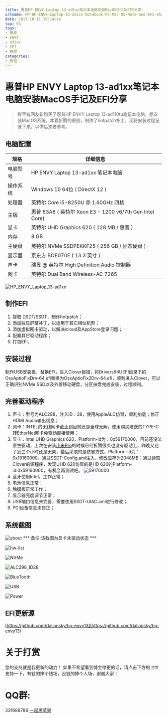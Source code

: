 ```yaml
---
title: 惠普HP ENVY Laptop 13-ad1xx笔记本电脑安装MacOS手记及EFI分享
urlname: HP-HP-ENVY-Laptop-13-ad1xx-Notebook-PC-Mac-OS-Note-and-EFI-Share
date: 2017-10-11 19:14:14
top: 93
tags:
- 惠普
- ENVY
- ad1xx
- EFI
- 教程
categories:
- 教程
---
```


# 惠普HP ENVY Laptop 13-ad1xx笔记本电脑安装MacOS手记及EFI分享
> 群里有网友新购买了惠普HP ENVY Laptop 13-ad110tu笔记本电脑，想安装MacOS系统。本着折腾的原则，制作了hotpatch补丁。现将安装过程记录下来，以供后来者参考。

## 电脑配置
|规格|详细信息|
|---|---|
|电脑型号|HP ENVY Laptop 13-ad1xx 笔记本电脑|
|操作系统|Windows 10 64位 ( DirectX 12 )|
|处理器|英特尔 Core i5-8250U @ 1.60GHz 四核|
|主板|惠普 83A8 ( 英特尔 Xeon E3 - 1200 v6/7th Gen Intel Core)|
|显卡|英特尔 UHD Graphics 620 ( 128 MB / 惠普 )|
|内存|8 GB|
|主硬盘|英特尔 NVMe SSDPEKKF25 ( 256 GB / 固态硬盘 )|
|显示器|京东方 BOE070E ( 13.3 英寸  )|
|声卡|瑞昱  @ 英特尔 High Definition Audio 控制器|
|网卡|英特尔 Dual Band Wireless-AC 7265|

![HP_ENVY_Laptop_13-ad1xx](http://ous2s14vo.bkt.clouddn.com/HP_ENVY_Laptop_13-ad1xx.jpg)


## 制作EFI
1. 提取 DSDT/SSDT，制作hotpatch；
2. 添加独显屏蔽补丁，以适用于其它相似机型；
3. 添加虚拟网卡驱动，以解决icloud及AppStore登录问题；
4. 配置其它驱动程序；
5. 打包EFI。

## 安装过程
制作USB安装盘，替换EFI，进入Clover报错，将Drivers64UEFI目录下的OsxAptioFixDrv-64.efi替换为OsxAptioFix2Drv-64.efi，顺利进入Clover，可以正确识别NVMe SSD以及外置移动硬盘，分区抹盘完成安装，过程顺利。

## 完善驱动程序
1. 声卡：型号为ALC298，注入ID：28，使用AppleALC仿冒，顺利加载；修正HDMI Audio输出信息；
2. 网卡：INTEL的无线网卡截止到目前还是全球无解，使用购买赠送的TYPE-C转EtherNet网卡免驱动直接使用；
3. 显卡：Intel UHD Graphics 620，Platform-id为：0x59170000，目前还没法原生驱动，上次在安装[小米Pro](https://blog.daliansky.net/XiaoMiPro-notebook-Installation-10.13-readily-remember-and-share-EFI.html)的时候已经折腾很久也没有驱动上，昨晚又花了近三个小时还是无果，最后采取的是仿冒方式，Platform-id为：0x19160000，通过SSDT-Config.aml注入，修改显存为2048MB；通过读取Clover的源程序，发现UHD 620仿冒的是HD 620的Platform-id:0x59160000，有机会再测试吧。
   ![59170000](http://ous2s14vo.bkt.clouddn.com/59170000.png)
4. 蓝牙使用Intel，工作正常；
5. 电池信息正常；
6. 触摸板正常工作；
7. 显示器亮度调节正常；
8. USB端口信息未完善，需要使用SSDT-UIAC.aml进行修改；
9. PCI设备信息未修正；

## 系统截图
![about](http://ous2s14vo.bkt.clouddn.com/about.png)
*** 备注:该截图为显卡未驱动状态 ***

![hw-list](http://ous2s14vo.bkt.clouddn.com/hw-list.png)

![NVMe](http://ous2s14vo.bkt.clouddn.com/NVMe.png)

![ALC298_ID28](http://ous2s14vo.bkt.clouddn.com/ALC298_ID28.png)

![BlueTooth](http://ous2s14vo.bkt.clouddn.com/BlueTooth.png)

![USB](http://ous2s14vo.bkt.clouddn.com/USB.png)

![Power](http://ous2s14vo.bkt.clouddn.com/Power.png)

## EFI更新源
[https://github.com/daliansky/hp-envy13](https://github.com/daliansky/hp-envy13)


# 关于打赏
您的支持就是我更新的动力！
如果不希望看到博主停更的话，请点击下方的 `打赏` 支持一下，有钱的捧个钱场，没钱的捧个人场，谢谢大家！

# QQ群:
331686786 [一起黑苹果](http://shang.qq.com/wpa/qunwpa?idkey=db511a29e856f37cbb871108ffa77a6e79dde47e491b8f2c8d8fe4d3c310de91)


